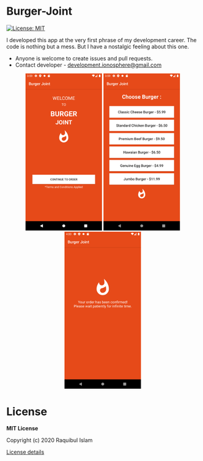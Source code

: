 # Burger-Joint

[![License: MIT](https://img.shields.io/badge/License-MIT-yellow.svg)](https://opensource.org/licenses/MIT)

I developed this app at the very first phrase of my development career. The code is nothing but a mess. But I have a nostalgic feeling about this one.

- Anyone is welcome to create issues and pull requests.
- Contact developer - development.ionosphere@gmail.com

<p align="center">
<img src="Screenshots/1.png" width="200">
<img src="Screenshots/2.png" width="200">
<img src="Screenshots/4.png" width="200">
</p>

# License

**MIT License**

Copyright (c) 2020 Raquibul Islam

[License details](https://github.com/shubha360/Burger-Joint/blob/add-license-1/LICENSE)

